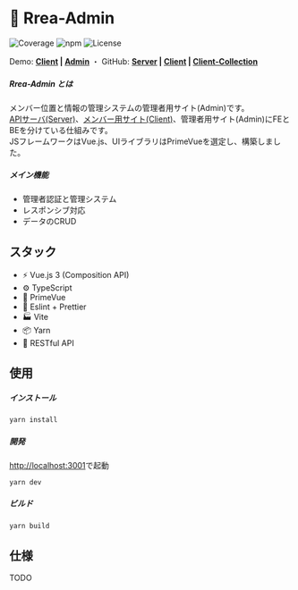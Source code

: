 # 🔵 Rrea-Admin

![Coverage](https://img.shields.io/badge/Coverage-95%25-84CC16.svg?style=flat-square)  ![npm](https://img.shields.io/badge/npm-v0.1.1-84CC16.svg?style=flat-square)  ![License](https://img.shields.io/badge/License-MIT-0284C7.svg?logo=&style=flat-square)

Demo:  **[Client]() | [Admin]()**  ・  GitHub:   **[Server](https://github.com/kensoz/Rrea-server) | [Client](https://github.com/kensoz/Rrea-client) | [Client-Collection](https://github.com/kensoz/Rrea-client-collection)**

##### Rrea-Admin とは

メンバー位置と情報の管理システムの管理者用サイト(Admin)です。\
[APIサーバ(Server)](https://github.com/kensoz/Rrea-server)、[メンバー用サイト(Client)](https://github.com/kensoz/Rrea-client)、管理者用サイト(Admin)にFEとBEを分けている仕組みです。\
JSフレームワークはVue.js、UIライブラリはPrimeVueを選定し、構築しました。

##### メイン機能

+ 管理者認証と管理システム
+ レスポンシブ対応
+ データのCRUD



## スタック

+ ⚡️ Vue.js 3 (Composition API)
+ ⚙️ TypeScript
+ 🎨 PrimeVue
+ 📑 Eslint + Prettier
+ 🏭 Vite
+ 📦 Yarn
+ 🔺 RESTful API



## 使用

##### インストール

```bash
yarn install
```

##### 開発

[http://localhost:3001](http://localhost:3001)で起動

```bash
yarn dev
```

##### ビルド

```bash
yarn build
```



## 仕様

TODO
